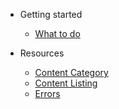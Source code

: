 - Getting started

  - [What to do](what-to-do.md)

- Resources

  - [Content Category](content-category.md)
  - [Content Listing](content-listing.md)
  - [Errors](errors.md)
